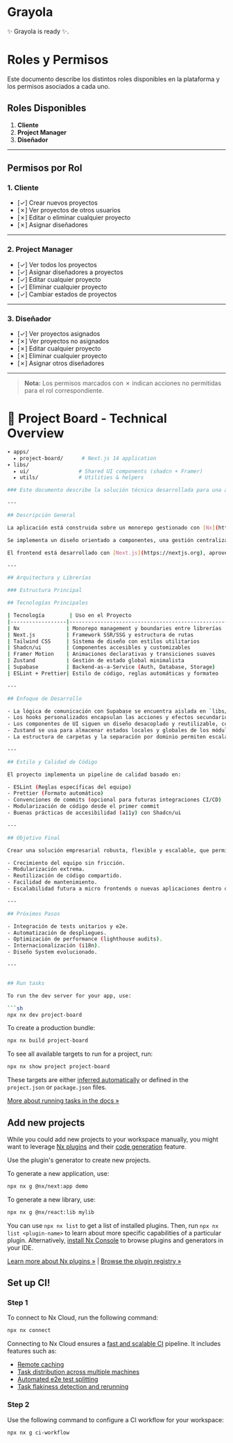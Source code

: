 # Grayola

✨ Grayola is ready ✨.

# Roles y Permisos

Este documento describe los distintos roles disponibles en la plataforma y los permisos asociados a cada uno.

## Roles Disponibles

1. **Cliente**
2. **Project Manager**
3. **Diseñador**

---

## Permisos por Rol

### 1. Cliente
- [✓] Crear nuevos proyectos  
- [✗] Ver proyectos de otros usuarios  
- [✗] Editar o eliminar cualquier proyecto  
- [✗] Asignar diseñadores  

---

### 2. Project Manager
- [✓] Ver todos los proyectos  
- [✓] Asignar diseñadores a proyectos  
- [✓] Editar cualquier proyecto  
- [✓] Eliminar cualquier proyecto  
- [✓] Cambiar estados de proyectos  

---

### 3. Diseñador
- [✓] Ver proyectos asignados  
- [✗] Ver proyectos no asignados  
- [✗] Editar cualquier proyecto  
- [✗] Eliminar cualquier proyecto  
- [✗] Asignar otros diseñadores  

---

> **Nota:** Los permisos marcados con ✗ indican acciones no permitidas para el rol correspondiente.

# 🚀 Project Board - Technical Overview

```sh
▾ apps/
  ▸ project-board/      # Next.js 14 application
▾ libs/
  ▸ ui/                # Shared UI components (shadcn + Framer)
  ▸ utils/             # Utilities & helpers

### Este documento describe la solución técnica desarrollada para una aplicación empresarial moderna, diseñada bajo principios de modularidad, escalabilidad y buenas prácticas de desarrollo.

---

## Descripción General

La aplicación está construida sobre un monorepo gestionado con [Nx](https://nx.dev), permitiendo la organización y desacoplamiento de funcionalidades en librerías reutilizables.

Se implementa un diseño orientado a componentes, una gestión centralizada del estado y una arquitectura de servicios para separar la lógica de negocio y comunicación con el backend.

El frontend está desarrollado con [Next.js](https://nextjs.org), aprovechando sus capacidades de Server-Side Rendering (SSR), Static Site Generation (SSG) y API Routes.

---

## Arquitectura y Librerías

### Estructura Principal

## Tecnologías Principales

| Tecnología        | Uso en el Proyecto                                          |
|------------------|-------------------------------------------------------------|
| Nx               | Monorepo management y boundaries entre librerías            |
| Next.js          | Framework SSR/SSG y estructura de rutas                     |
| Tailwind CSS     | Sistema de diseño con estilos utilitarios                   |
| Shadcn/ui        | Componentes accesibles y customizables                      |
| Framer Motion    | Animaciones declarativas y transiciones suaves              |
| Zustand          | Gestión de estado global minimalista                        |
| Supabase         | Backend-as-a-Service (Auth, Database, Storage)              |
| ESLint + Prettier| Estilo de código, reglas automáticas y formateo             |

---

## Enfoque de Desarrollo

- La lógica de comunicación con Supabase se encuentra aislada en `libs/services/`.
- Los hooks personalizados encapsulan las acciones y efectos secundarios de los componentes (`hooks/useProject.ts`, `hooks/useAuth.ts`).
- Los componentes de UI siguen un diseño desacoplado y reutilizable, con soporte para animaciones y consistencia visual utilizando `Tailwind` y `Shadcn/ui`.
- Zustand se usa para almacenar estados locales y globales de los módulos (por ejemplo: estados de filtros, paginaciones, usuario autenticado).
- La estructura de carpetas y la separación por dominio permiten escalar la aplicación sin comprometer la mantenibilidad.

---

## Estilo y Calidad de Código

El proyecto implementa un pipeline de calidad basado en:

- ESLint (Reglas específicas del equipo)
- Prettier (Formato automático)
- Convenciones de commits (opcional para futuras integraciones CI/CD)
- Modularización de código desde el primer commit
- Buenas prácticas de accesibilidad (a11y) con Shadcn/ui

---

## Objetivo Final

Crear una solución empresarial robusta, flexible y escalable, que permita:

- Crecimiento del equipo sin fricción.
- Modularización extrema.
- Reutilización de código compartido.
- Facilidad de mantenimiento.
- Escalabilidad futura a micro frontends o nuevas aplicaciones dentro del mismo monorepo.

---

## Próximos Pasos

- Integración de tests unitarios y e2e.
- Automatización de despliegues.
- Optimización de performance (lighthouse audits).
- Internacionalización (i18n).
- Diseño System evolucionado.

---


## Run tasks

To run the dev server for your app, use:

```sh
npx nx dev project-board
```

To create a production bundle:

```sh
npx nx build project-board
```

To see all available targets to run for a project, run:

```sh
npx nx show project project-board
```

These targets are either [inferred automatically](https://nx.dev/concepts/inferred-tasks?utm_source=nx_project&utm_medium=readme&utm_campaign=nx_projects) or defined in the `project.json` or `package.json` files.

[More about running tasks in the docs &raquo;](https://nx.dev/features/run-tasks?utm_source=nx_project&utm_medium=readme&utm_campaign=nx_projects)

## Add new projects

While you could add new projects to your workspace manually, you might want to leverage [Nx plugins](https://nx.dev/concepts/nx-plugins?utm_source=nx_project&utm_medium=readme&utm_campaign=nx_projects) and their [code generation](https://nx.dev/features/generate-code?utm_source=nx_project&utm_medium=readme&utm_campaign=nx_projects) feature.

Use the plugin's generator to create new projects.

To generate a new application, use:

```sh
npx nx g @nx/next:app demo
```

To generate a new library, use:

```sh
npx nx g @nx/react:lib mylib
```

You can use `npx nx list` to get a list of installed plugins. Then, run `npx nx list <plugin-name>` to learn about more specific capabilities of a particular plugin. Alternatively, [install Nx Console](https://nx.dev/getting-started/editor-setup?utm_source=nx_project&utm_medium=readme&utm_campaign=nx_projects) to browse plugins and generators in your IDE.

[Learn more about Nx plugins &raquo;](https://nx.dev/concepts/nx-plugins?utm_source=nx_project&utm_medium=readme&utm_campaign=nx_projects) | [Browse the plugin registry &raquo;](https://nx.dev/plugin-registry?utm_source=nx_project&utm_medium=readme&utm_campaign=nx_projects)

## Set up CI!

### Step 1

To connect to Nx Cloud, run the following command:

```sh
npx nx connect
```

Connecting to Nx Cloud ensures a [fast and scalable CI](https://nx.dev/ci/intro/why-nx-cloud?utm_source=nx_project&utm_medium=readme&utm_campaign=nx_projects) pipeline. It includes features such as:

- [Remote caching](https://nx.dev/ci/features/remote-cache?utm_source=nx_project&utm_medium=readme&utm_campaign=nx_projects)
- [Task distribution across multiple machines](https://nx.dev/ci/features/distribute-task-execution?utm_source=nx_project&utm_medium=readme&utm_campaign=nx_projects)
- [Automated e2e test splitting](https://nx.dev/ci/features/split-e2e-tasks?utm_source=nx_project&utm_medium=readme&utm_campaign=nx_projects)
- [Task flakiness detection and rerunning](https://nx.dev/ci/features/flaky-tasks?utm_source=nx_project&utm_medium=readme&utm_campaign=nx_projects)

### Step 2

Use the following command to configure a CI workflow for your workspace:

```sh
npx nx g ci-workflow
```

